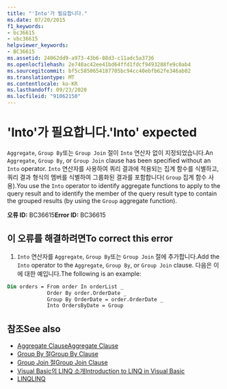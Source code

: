 ```yaml
---
title: "'Into'가 필요합니다."
ms.date: 07/20/2015
f1_keywords:
- bc36615
- vbc36615
helpviewer_keywords:
- BC36615
ms.assetid: 24062dd9-a973-43b6-88d3-c11adc5a3736
ms.openlocfilehash: 2e748ac42ee41bd64ffd1fdcf9493288fe9c0ab4
ms.sourcegitcommit: bf5c5850654187705bc94cc40ebfb62fe346ab02
ms.translationtype: MT
ms.contentlocale: ko-KR
ms.lasthandoff: 09/23/2020
ms.locfileid: "91062150"
---
```

# <a name="into-expected"></a><span data-ttu-id="628c8-102">'Into'가 필요합니다.</span><span class="sxs-lookup"><span data-stu-id="628c8-102">'Into' expected</span></span>

<span data-ttu-id="628c8-103">`Aggregate`, `Group By`또는 `Group Join` 절이 `Into` 연산자 없이 지정되었습니다.</span><span class="sxs-lookup"><span data-stu-id="628c8-103">An `Aggregate`, `Group By`, or `Group Join` clause has been specified without an `Into` operator.</span></span> <span data-ttu-id="628c8-104">`Into` 연산자를 사용하여 쿼리 결과에 적용되는 집계 함수를 식별하고, 쿼리 결과 형식의 멤버를 식별하여 그룹화된 결과를 포함합니다( `Group` 집계 함수 사용).</span><span class="sxs-lookup"><span data-stu-id="628c8-104">You use the `Into` operator to identify aggregate functions to apply to the query result and to identify the member of the query result type to contain the grouped results (by using the `Group` aggregate function).</span></span>  
  
 <span data-ttu-id="628c8-105">**오류 ID:** BC36615</span><span class="sxs-lookup"><span data-stu-id="628c8-105">**Error ID:** BC36615</span></span>  
  
## <a name="to-correct-this-error"></a><span data-ttu-id="628c8-106">이 오류를 해결하려면</span><span class="sxs-lookup"><span data-stu-id="628c8-106">To correct this error</span></span>  

1. <span data-ttu-id="628c8-107">`Into` 연산자를 `Aggregate`, `Group By`또는 `Group Join` 절에 추가합니다.</span><span class="sxs-lookup"><span data-stu-id="628c8-107">Add the `Into` operator to the `Aggregate`, `Group By`, or `Group Join` clause.</span></span> <span data-ttu-id="628c8-108">다음은 이에 대한 예입니다.</span><span class="sxs-lookup"><span data-stu-id="628c8-108">The following is an example:</span></span>  

```vb  
Dim orders = From order In orderList _  
             Order By order.OrderDate _  
             Group By OrderDate = order.OrderDate _  
             Into OrdersByDate = Group  
```  
  
## <a name="see-also"></a><span data-ttu-id="628c8-109">참조</span><span class="sxs-lookup"><span data-stu-id="628c8-109">See also</span></span>

- [<span data-ttu-id="628c8-110">Aggregate Clause</span><span class="sxs-lookup"><span data-stu-id="628c8-110">Aggregate Clause</span></span>](../language-reference/queries/aggregate-clause.md)
- [<span data-ttu-id="628c8-111">Group By 절</span><span class="sxs-lookup"><span data-stu-id="628c8-111">Group By Clause</span></span>](../language-reference/queries/group-by-clause.md)
- [<span data-ttu-id="628c8-112">Group Join 절</span><span class="sxs-lookup"><span data-stu-id="628c8-112">Group Join Clause</span></span>](../language-reference/queries/group-join-clause.md)
- [<span data-ttu-id="628c8-113">Visual Basic의 LINQ 소개</span><span class="sxs-lookup"><span data-stu-id="628c8-113">Introduction to LINQ in Visual Basic</span></span>](../programming-guide/language-features/linq/introduction-to-linq.md)
- [<span data-ttu-id="628c8-114">LINQ</span><span class="sxs-lookup"><span data-stu-id="628c8-114">LINQ</span></span>](../programming-guide/language-features/linq/index.md)
